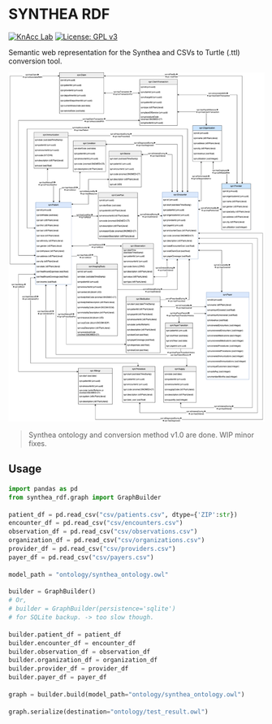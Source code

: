 # SYNTHEA RDF
[![KnAcc Lab](https://tinyurl.com/knacclogo)](https://knacc.umbc.edu/) [![License: GPL v3](https://img.shields.io/badge/License-GPLv3-blue.svg)](./LICENSE)

Semantic web representation for the Synthea and CSVs to Turtle (.ttl) conversion tool.

![synthea_ontology](synthea_ontology/synthea_ontology.png)

> Synthea ontology and conversion method v1.0 are done.
> WIP minor fixes.

## Usage
```python
import pandas as pd
from synthea_rdf.graph import GraphBuilder

patient_df = pd.read_csv("csv/patients.csv", dtype={'ZIP':str})
encounter_df = pd.read_csv("csv/encounters.csv")
observation_df = pd.read_csv("csv/observations.csv")
organization_df = pd.read_csv("csv/organizations.csv")
provider_df = pd.read_csv("csv/providers.csv")
payer_df = pd.read_csv("csv/payers.csv")

model_path = "ontology/synthea_ontology.owl"

builder = GraphBuilder()
# Or,
# builder = GraphBuilder(persistence='sqlite')
# for SQLite backup. -> too slow though.

builder.patient_df = patient_df
builder.encounter_df = encounter_df
builder.observation_df = observation_df
builder.organization_df = organization_df
builder.provider_df = provider_df
builder.payer_df = payer_df

graph = builder.build(model_path="ontology/synthea_ontology.owl")

graph.serialize(destination="ontology/test_result.owl")
```